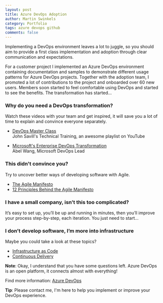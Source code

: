 ```yaml
---
layout: post
title: Azure DevOps Adoption
author: Martin Swinkels
category: Portfolio
tags: azure devops github
comments: false
---
```


Implementing a DevOps environment leaves a lot to juggle, so you should aim to provide a first class implementation and adoption through clear communication and expectations.

For a customer project I implemented an Azure DevOps environment containing documentation and samples to demonstrate different usage patterns for Azure DevOps projects. Together with the adoption team, I promoted a lot of contributions to the project and onboarded over 60 new users. Members soon started to feel comfortable using DevOps and started to see the benefits. The transformation has started...

### Why do you need a DevOps transformation?

Watch these videos with your team and get inspired, it will save you a lot of time to explain and convince everyone separately.

- [DevOps Master Class](https://www.youtube.com/playlist?list=PLlVtbbG169nFr8RzQ4GIxUEznpNR53ERq)  
  John Savill's Technical Training, an awesome playlist on YouTube

- [Microsoft's Enterprise DevOps Transformation](https://www.youtube.com/watch?v=WhRRGUmwoq4)  
  Abel Wang, Microsoft DevOps Lead

### This didn't convince you?

Try to uncover better ways of developing software with Agile.  

- [The Agile Manifesto](https://www.agilealliance.org/agile101/the-agile-manifesto/)
- [12 Principles Behind the Agile Manifesto](https://www.agilealliance.org/agile101/12-principles-behind-the-agile-manifesto/)

### I have a small company, isn’t this too complicated?

It’s easy to set up, you’ll be up and running in minutes, then you’ll improve your process step-by-step, each iteration. You just need to start…

### I don’t develop software, I’m more into infrastructure

Maybe you could take a look at these topics?

- [Infrastructure as Code](https://docs.microsoft.com/en-us/devops/deliver/what-is-infrastructure-as-code)
- [Continuous Delivery](https://docs.microsoft.com/en-us/devops/deliver/what-is-continuous-delivery)

<div class="note">
  <p><strong>Note</strong>: Okay, I understand that you have some questions left. Azure DevOps is an open platform, it connects almost with everything!</p>
  <p>Find more information: <a href="https://azure.microsoft.com/en-us/products/devops/#overview" target="_blanc">Azure DevOps</a></p>
</div>

<div class="tip">
  <p><strong>Tip</strong>: Please contact me, I'm here to help you implement or improve your DevOps experience.</p>
</div>
